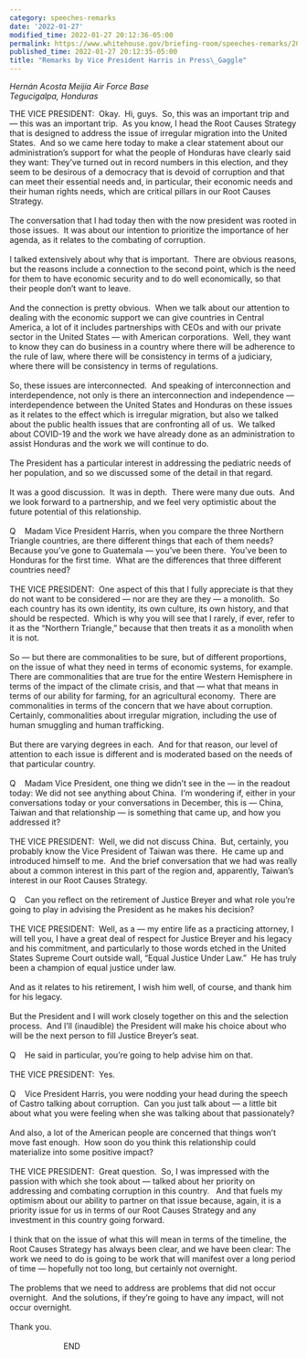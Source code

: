 ```yaml
---
category: speeches-remarks
date: '2022-01-27'
modified_time: 2022-01-27 20:12:36-05:00
permalink: https://www.whitehouse.gov/briefing-room/speeches-remarks/2022/01/27/remarks-by-vice-president-harris-in-press-gaggle/
published_time: 2022-01-27 20:12:35-05:00
title: "Remarks by Vice President Harris in Press\_Gaggle"
---
```

 
*Hernán Acosta Meijía Air Force Base  
Tegucigalpa, Honduras*

THE VICE PRESIDENT:  Okay.  Hi, guys.  So, this was an important trip
and — this was an important trip.  As you know, I head the Root Causes
Strategy that is designed to address the issue of irregular migration
into the United States.  And so we came here today to make a clear
statement about our administration’s support for what the people of
Honduras have clearly said they want: They’ve turned out in record
numbers in this election, and they seem to be desirous of a democracy
that is devoid of corruption and that can meet their essential needs
and, in particular, their economic needs and their human rights needs,
which are critical pillars in our Root Causes Strategy.  
   
The conversation that I had today then with the now president was rooted
in those issues.  It was about our intention to prioritize the
importance of her agenda, as it relates to the combating of
corruption.  
   
I talked extensively about why that is important.  There are obvious
reasons, but the reasons include a connection to the second point, which
is the need for them to have economic security and to do well
economically, so that their people don’t want to leave.   
   
And the connection is pretty obvious.  When we talk about our attention
to dealing with the economic support we can give countries in Central
America, a lot of it includes partnerships with CEOs and with our
private sector in the United States — with American corporations.  Well,
they want to know they can do business in a country where there will be
adherence to the rule of law, where there will be consistency in terms
of a judiciary, where there will be consistency in terms of
regulations.  
   
So, these issues are interconnected.  And speaking of interconnection
and interdependence, not only is there an interconnection and
independence — interdependence between the United States and Honduras on
these issues as it relates to the effect which is irregular migration,
but also we talked about the public health issues that are confronting
all of us.  We talked about COVID-19 and the work we have already done
as an administration to assist Honduras and the work we will continue to
do.   
   
The President has a particular interest in addressing the pediatric
needs of her population, and so we discussed some of the detail in that
regard.   
   
It was a good discussion.  It was in depth.  There were many due outs. 
And we look forward to a partnership, and we feel very optimistic about
the future potential of this relationship.  
   
Q    Madam Vice President Harris, when you compare the three Northern
Triangle countries, are there different things that each of them needs? 
Because you’ve gone to Guatemala — you’ve been there.  You’ve been to
Honduras for the first time.  What are the differences that three
different countries need?  
   
THE VICE PRESIDENT:  One aspect of this that I fully appreciate is that
they do not want to be considered — nor are they are they — a monolith. 
So each country has its own identity, its own culture, its own history,
and that should be respected.  Which is why you will see that I rarely,
if ever, refer to it as the “Northern Triangle,” because that then
treats it as a monolith when it is not.  
   
So — but there are commonalities to be sure, but of different
proportions, on the issue of what they need in terms of economic
systems, for example.  There are commonalities that are true for the
entire Western Hemisphere in terms of the impact of the climate crisis,
and that — what that means in terms of our ability for farming, for an
agricultural economy.  There are commonalities in terms of the concern
that we have about corruption.  Certainly, commonalities about irregular
migration, including the use of human smuggling and human
trafficking.   
   
But there are varying degrees in each.  And for that reason, our level
of attention to each issue is different and is moderated based on the
needs of that particular country.   
   
Q    Madam Vice President, one thing we didn’t see in the — in the
readout today: We did not see anything about China.  I‘m wondering if,
either in your conversations today or your conversations in December,
this is — China, Taiwan and that relationship — is something that came
up, and how you addressed it?  
   
THE VICE PRESIDENT:  Well, we did not discuss China.  But, certainly,
you probably know the Vice President of Taiwan was there.  He came up
and introduced himself to me.  And the brief conversation that we had
was really about a common interest in this part of the region and,
apparently, Taiwan’s interest in our Root Causes Strategy.  
   
Q    Can you reflect on the retirement of Justice Breyer and what role
you’re going to play in advising the President as he makes his
decision?  
   
THE VICE PRESIDENT:  Well, as a — my entire life as a practicing
attorney, I will tell you, I have a great deal of respect for Justice
Breyer and his legacy and his commitment, and particularly to those
words etched in the United States Supreme Court outside wall, “Equal
Justice Under Law.”  He has truly been a champion of equal justice under
law.  
   
And as it relates to his retirement, I wish him well, of course, and
thank him for his legacy.   
   
But the President and I will work closely together on this and the
selection process.  And I’ll (inaudible) the President will make his
choice about who will be the next person to fill Justice Breyer’s
seat.   
   
Q    He said in particular, you’re going to help advise him on that.  
   
THE VICE PRESIDENT:  Yes.  
   
Q    Vice President Harris, you were nodding your head during the speech
of Castro talking about corruption.  Can you just talk about — a little
bit about what you were feeling when she was talking about that
passionately?   
   
And also, a lot of the American people are concerned that things won’t
move fast enough.  How soon do you think this relationship could
materialize into some positive impact?  
      
THE VICE PRESIDENT:  Great question.  So, I was impressed with the
passion with which she took about — talked about her priority on
addressing and combating corruption in this country.   And that fuels my
optimism about our ability to partner on that issue because, again, it
is a priority issue for us in terms of our Root Causes Strategy and any
investment in this country going forward.  
   
I think that on the issue of what this will mean in terms of the
timeline, the Root Causes Strategy has always been clear, and we have
been clear: The work we need to do is going to be work that will
manifest over a long period of time — hopefully not too long, but
certainly not overnight.   
   
The problems that we need to address are problems that did not occur
overnight.  And the solutions, if they’re going to have any impact, will
not occur overnight.  
   
Thank you.  
   
                        END  
 
